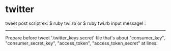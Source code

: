 # twitter
tweet post script
ex:
  $ ruby twi.rb <tweet message>
or
  $ ruby twi.rb 
  input message! :<tweet messate>

*** 
Prepare before tweet '.twitter_keys.secret' file that's about 
 "consumer_key", "consumer_secret_key", "access_token", "access_token_secret" at lines.
